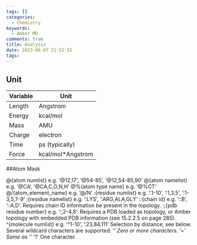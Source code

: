 ```yaml
---
tags: []
categories:
  - Chemistry
keywords:
  - Amber MD
comments: true
title: Analysis
date: 2023-06-07 21:52:52
tags:
---
```



## Unit


|Variable | Unit |
|----|----|
|Length| Angstrom|
|Energy| kcal/mol|
|Mass |AMU|
|Charge |electron|
|Time| ps (typically)|
|Force| kcal/mol*Angstrom|


##Atom Mask

@{atom numlist} e.g. ’@12,17’, ’@54-85’, ’@12,54-85,90’
@{atom namelist} e.g. ’@CA’, ’@CA,C,O,N,H’
@%{atom type name} e.g. ’@%CT’
@/{atom_element_name} e.g. ’@/N’
:{residue numlist} e.g. ’:1-10’, ’:1,3,5’, ’:1-3,5,7-9’
:{residue namelist} e.g. ’:LYS’, ’:ARG,ALA,GLY’
::{chain id} e.g. ’::B’, ’::A,D’. Requires chain ID information be present in the topology.
:;{pdb residue number} e.g. ’:;2-4,8’. Requires a PDB loaded as topology, or Amber topology with embedded
PDB information (see 15.2.2.5 on page 285).
^{molecule numlist} e.g. ’^1-10’, ’:23,84,111’
<mask><distance operator><distance> Selection by distance, see below.
Several wildcard characters are supported:
’*’ Zero or more characters.
’=’ Same as ’*’
’?’ One character.
